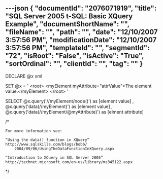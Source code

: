 ---json
{
  "documentId": "2076071919",
  "title": "SQL Server 2005 t-SQL: Basic XQuery Example",
  "documentShortName": "",
  "fileName": "",
  "path": "",
  "date": "12/10/2007 3:57:56 PM",
  "modificationDate": "12/10/2007 3:57:56 PM",
  "templateId": "",
  "segmentId": "72",
  "isRoot": "False",
  "isActive": "True",
  "sortOrdinal": "",
  "clientId": "",
  "tag": ""
}
---

DECLARE @x xml

SET @x = '
&lt;root&gt;
    &lt;myElement myAttribute=&quot;attrValue&quot;&gt;The element value.&lt;/myElement&gt;
&lt;/root&gt;
'

SELECT
    @x.query('//myElement/node()') as [element value]
,   @x.query('data(//myElement)') as [element value]
,   @x.query('data(//myElement/@myAttribute)') as [elment attribute]

/*

    For more information see:

    “Using the data() function in XQuery”
    http://www.sqlskills.com/blogs/bobb/
        2004/09/06/UsingTheDataFunctionInXQuery.aspx

    “Introduction to XQuery in SQL Server 2005”
    http://technet.microsoft.com/en-us/library/ms345122.aspx

*/
